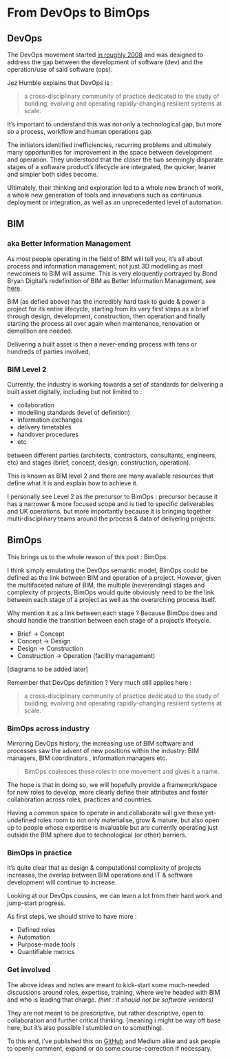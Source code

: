# From DevOps to BimOps

## DevOps
The DevOps movement started [in roughly 2008](https://medium.com/r/?url=https%3A%2F%2Fen.wikipedia.org%2Fwiki%2FDevOps) and was designed to address the gap between the development of software (dev) and the operation/use of said software (ops).

Jez Humble explains that DevOps is :

> a cross-disciplinary community of practice dedicated to the study of building, evolving and operating rapidly-changing resilient systems at scale.

It’s important to understand this was not only a technological gap, but more so a process, workflow and human operations gap.

The initiators identified inefficiencies, recurring problems and ultimately many opportunities for improvement in the space between development and operation. They understood that the closer the two seemingly disparate stages of a software product’s lifecycle are integrated, the quicker, leaner and simpler both sides become.

Ultimately, their thinking and exploration led to a whole new branch of work, a whole new generation of tools and innovations such as continuous deployment or integration, as well as an unprecedented level of automation.

## BIM
### aka Better Information Management
As most people operating in the field of BIM will tell you, it’s all about process and information management, not just 3D modelling as most newcomers to BIM will assume. This is very eloquently portrayed by Bond Bryan Digital’s redefinition of BIM as Better Information Management, see [here](https://medium.com/r/?url=http%3A%2F%2Fwww.bondbryan.com%2Fdigital).

BIM (as defied above) has the incredibly hard task to guide & power a project for its entire lifecycle, starting from its very first steps as a brief through design, development, construction, then operation and finally starting the process all over again when maintenance, renovation or demolition are needed.

Delivering a built asset is then a never-ending process with tens or hundreds of parties involved, 

### BIM Level 2
Currently, the industry is working towards a set of standards for delivering a built asset digitally, including but not limited to :

- collaboration
- modelling standards (level of definition)
- information exchanges
- delivery timetables
- handover procedures
- etc

between different parties (architects, contractors, consultants, engineers, etc) and stages (brief, concept, design, construction, operation).

This is known as BIM level 2 and there are many available resources that define what it is and explain how to achieve it.

I personally see Level 2 as the precursor to BimOps : precursor because it has a narrower & more focused scope and is tied to specific deliverables and UK operations, but more importantly because it is bringing together multi-disciplinary teams around the process & data of delivering projects.

## BimOps
This brings us to the whole reason of this post : BimOps.

I think simply emulating the DevOps semantic model, BimOps could be defined as the link between BIM and operation of a project. However, given the multifaceted nature of BIM, the multiple (neverending) stages and complexity of projects, BimOps would quite obviously need to be the link between each stage of a project as well as the overarching process itself.

Why mention it as a link between each stage ? Because BimOps does and should handle the transition between each stage of a project’s lifecycle.

- Brief -> Concept
- Concept -> Design
- Design -> Construction
- Construction -> Operation (facility management)

[diagrams to be added later]

Remember that DevOps definition ? Very much still applies here :

> a cross-disciplinary community of practice dedicated to the study of building, evolving and operating rapidly-changing resilient systems at scale.

### BimOps across industry
Mirroring DevOps history, the increasing use of BIM software and processes saw the advent of new positions within the industry: BIM managers, BIM coordinators , information managers etc.

> BimOps coalesces these roles in one movement and gives it a name.

The hope is that in doing so, we will hopefully provide a framework/space for new roles to develop, more clearly define their attributes and foster collaboration across roles, practices and countries.

Having a common space to operate in and collaborate will give these yet-undefined roles room to not only materialise, grow & mature, but also open up to people whose expertise is invaluable but are currently operating just outside the BIM sphere due to technological (or other) barriers.

### BimOps in practice
It’s quite clear that as design & computational complexity of projects increases, the overlap between BIM operations and IT & software development will continue to increase.

Looking at our DevOps cousins, we can learn a lot from their hard work and jump-start progress.

As first steps, we should strive to have more :

- Defined roles
- Automation
- Purpose-made tools
- Quantifiable metrics

### Get involved
The above ideas and notes are meant to kick-start some much-needed discussions around roles, expertise, training, where we’re headed with BIM and who is leading that charge. *(hint : it should not be software vendors)* 

They are not meant to be prescriptive, but rather descriptive, open to collaboration and further critical thinking. (meaning i might be way off base here, but it’s also possible I stumbled on to something).

To this end, i’ve published this on [GitHub](https://github.com/radumg/BimOps) and Medium alike and ask people to openly comment, expand or do some course-correction if necessary.